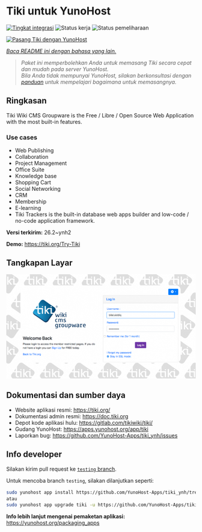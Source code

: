 <!--
N.B.: README ini dibuat secara otomatis oleh <https://github.com/YunoHost/apps/tree/master/tools/readme_generator>
Ini TIDAK boleh diedit dengan tangan.
-->

# Tiki untuk YunoHost

[![Tingkat integrasi](https://dash.yunohost.org/integration/tiki.svg)](https://ci-apps.yunohost.org/ci/apps/tiki/) ![Status kerja](https://ci-apps.yunohost.org/ci/badges/tiki.status.svg) ![Status pemeliharaan](https://ci-apps.yunohost.org/ci/badges/tiki.maintain.svg)

[![Pasang Tiki dengan YunoHost](https://install-app.yunohost.org/install-with-yunohost.svg)](https://install-app.yunohost.org/?app=tiki)

*[Baca README ini dengan bahasa yang lain.](./ALL_README.md)*

> *Paket ini memperbolehkan Anda untuk memasang Tiki secara cepat dan mudah pada server YunoHost.*  
> *Bila Anda tidak mempunyai YunoHost, silakan berkonsultasi dengan [panduan](https://yunohost.org/install) untuk mempelajari bagaimana untuk memasangnya.*

## Ringkasan

Tiki Wiki CMS Groupware is the Free / Libre / Open Source Web Application with the most built-in features.

### Use cases

- Web Publishing
- Collaboration
- Project Management
- Office Suite
- Knowledge base
- Shopping Cart
- Social Networking
- CRM
- Membership
- E-learning
- Tiki Trackers is the built-in database web apps builder and low-code / no-code application framework.


**Versi terkirim:** 26.2~ynh2

**Demo:** <https://tiki.org/Try-Tiki>

## Tangkapan Layar

![Tangkapan Layar pada Tiki](./doc/screenshots/Screenshot.png)

## Dokumentasi dan sumber daya

- Website aplikasi resmi: <https://tiki.org/>
- Dokumentasi admin resmi: <https://doc.tiki.org>
- Depot kode aplikasi hulu: <https://gitlab.com/tikiwiki/tiki/>
- Gudang YunoHost: <https://apps.yunohost.org/app/tiki>
- Laporkan bug: <https://github.com/YunoHost-Apps/tiki_ynh/issues>

## Info developer

Silakan kirim pull request ke [`testing` branch](https://github.com/YunoHost-Apps/tiki_ynh/tree/testing).

Untuk mencoba branch `testing`, silakan dilanjutkan seperti:

```bash
sudo yunohost app install https://github.com/YunoHost-Apps/tiki_ynh/tree/testing --debug
atau
sudo yunohost app upgrade tiki -u https://github.com/YunoHost-Apps/tiki_ynh/tree/testing --debug
```

**Info lebih lanjut mengenai pemaketan aplikasi:** <https://yunohost.org/packaging_apps>
